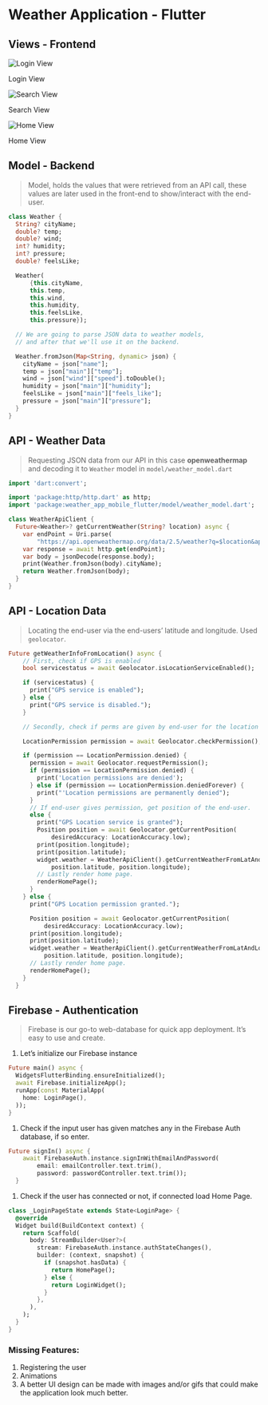# Weather Application - Flutter

## Views - Frontend

![Login View](imagesREADME/Untitled.png)

Login View

![Search View](imagesREADME/Untitled%201.png)

Search View

![Home View](imagesREADME/Untitled%202.png)

Home View

## Model - Backend

> Model, holds the values that were retrieved from an API call, these values are later used in the front-end to show/interact with the end-user.

```dart
class Weather {
  String? cityName;
  double? temp;
  double? wind;
  int? humidity;
  int? pressure;
  double? feelsLike;

  Weather(
      {this.cityName,
      this.temp,
      this.wind,
      this.humidity,
      this.feelsLike,
      this.pressure});

  // We are going to parse JSON data to weather models,
  // and after that we'll use it on the backend.

  Weather.fromJson(Map<String, dynamic> json) {
    cityName = json["name"];
    temp = json["main"]["temp"];
    wind = json["wind"]["speed"].toDouble();
    humidity = json["main"]["humidity"];
    feelsLike = json["main"]["feels_like"];
    pressure = json["main"]["pressure"];
  }
}
```

## API - Weather Data

> Requesting JSON data from our API in this case **openweathermap** and decoding it to `Weather` model in `model/weather_model.dart`

```dart
import 'dart:convert';

import 'package:http/http.dart' as http;
import 'package:weather_app_mobile_flutter/model/weather_model.dart';

class WeatherApiClient {
  Future<Weather>? getCurrentWeather(String? location) async {
    var endPoint = Uri.parse(
        "https://api.openweathermap.org/data/2.5/weather?q=$location&appid=$apiKey&units=metric");
    var response = await http.get(endPoint);
    var body = jsonDecode(response.body);
    print(Weather.fromJson(body).cityName);
    return Weather.fromJson(body);
  }
}
```

## API - Location Data

> Locating the end-user via the end-users’ latitude and longitude. Used `geolocator`.

```dart
Future getWeatherInfoFromLocation() async {
    // First, check if GPS is enabled
    bool servicestatus = await Geolocator.isLocationServiceEnabled();

    if (servicestatus) {
      print("GPS service is enabled");
    } else {
      print("GPS service is disabled.");
    }

    // Secondly, check if perms are given by end-user for the location

    LocationPermission permission = await Geolocator.checkPermission();

    if (permission == LocationPermission.denied) {
      permission = await Geolocator.requestPermission();
      if (permission == LocationPermission.denied) {
        print('Location permissions are denied');
      } else if (permission == LocationPermission.deniedForever) {
        print("'Location permissions are permanently denied");
      }
      // If end-user gives permission, get position of the end-user.
      else {
        print("GPS Location service is granted");
        Position position = await Geolocator.getCurrentPosition(
            desiredAccuracy: LocationAccuracy.low);
        print(position.longitude);
        print(position.latitude);
        widget.weather = WeatherApiClient().getCurrentWeatherFromLatAndLon(
            position.latitude, position.longitude);
        // Lastly render home page.
        renderHomePage();
      }
    } else {
      print("GPS Location permission granted.");

      Position position = await Geolocator.getCurrentPosition(
          desiredAccuracy: LocationAccuracy.low);
      print(position.longitude);
      print(position.latitude);
      widget.weather = WeatherApiClient().getCurrentWeatherFromLatAndLon(
          position.latitude, position.longitude);
      // Lastly render home page.
      renderHomePage();
    }
  }
```

## Firebase - Authentication

> Firebase is our go-to web-database for quick app deployment. It’s easy to use and create.

1. Let’s initialize our Firebase instance

```dart
Future main() async {
  WidgetsFlutterBinding.ensureInitialized();
  await Firebase.initializeApp();
  runApp(const MaterialApp(
    home: LoginPage(),
  ));
}
```

1. Check if the input user has given matches any in the Firebase Auth database, if so enter.

```dart
Future signIn() async {
    await FirebaseAuth.instance.signInWithEmailAndPassword(
        email: emailController.text.trim(),
        password: passwordController.text.trim());
  }
```

1. Check if the user has connected or not, if connected load Home Page.

```dart
class _LoginPageState extends State<LoginPage> {
  @override
  Widget build(BuildContext context) {
    return Scaffold(
      body: StreamBuilder<User?>(
        stream: FirebaseAuth.instance.authStateChanges(),
        builder: (context, snapshot) {
          if (snapshot.hasData) {
            return HomePage();
          } else {
            return LoginWidget();
          }
        },
      ),
    );
  }
}
```

### Missing Features:

1. Registering the user
2. Animations
3. A better UI design can be made with images and/or gifs that could make the application look much better.
